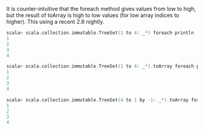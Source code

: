 It is counter-intuitive that the foreach method gives values from low to high, but the result of toArray is high to low values (for low array indices to higher).  This using a recent 2.8 nightly.
```scala
scala> scala.collection.immutable.TreeSet(1 to 4: _*) foreach println
1  
2
3
4

scala> scala.collection.immutable.TreeSet(1 to 4: _*).toArray foreach println
1  
2
3
4

scala> scala.collection.immutable.TreeSet(4 to 1 by -1: _*).toArray foreach println
1
2
3
4
```
